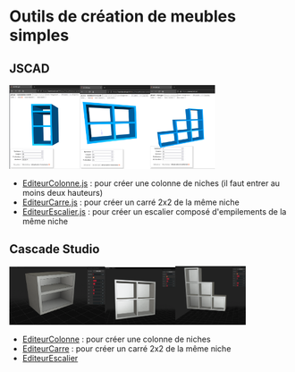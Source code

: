 # Outils de création de meubles simples
## JSCAD
<img src="https://github.com/gilboonet/gilboonet.github.io/blob/master/img/captureColonne.png" height="25%" width="25%"><img src="https://github.com/gilboonet/gilboonet.github.io/blob/master/img/captureCarre.png" height="25%" width="25%"><img src="https://github.com/gilboonet/gilboonet.github.io/blob/master/img/captureEscalier.png" height="23%" width="23%">

- [EditeurColonne.js](https://openjscad.xyz/#https://raw.githubusercontent.com/gilboonet/gilboonet.github.io/master/outils/editeurColonne.js) : pour créer une colonne de niches (il faut entrer au moins deux hauteurs)
- [EditeurCarre.js](https://openjscad.xyz/#https://raw.githubusercontent.com/gilboonet/gilboonet.github.io/master/outils/editeurCarre.js) : pour créer un carré 2x2 de la même niche
- [EditeurEscalier.js](https://openjscad.xyz/#https://raw.githubusercontent.com/gilboonet/gilboonet.github.io/master/outils/editeurEscalier.js) : pour créer un escalier composé d'empilements de la même niche
## Cascade Studio
<img src="https://github.com/gilboonet/gilboonet.github.io/blob/master/img/CaptureColonneCS.png" height="34%" width="34%"><img src="https://github.com/gilboonet/gilboonet.github.io/blob/master/img/captureCarreCS.png" height="25%" width="25%"><img src="https://github.com/gilboonet/gilboonet.github.io/blob/master/img/CaptureEscalierCS.png" height="25%" width="25%">


- [EditeurColonne](https://zalo.github.io/CascadeStudio/?code=jZJda8IwFIav119x7ppinNVtV527mBYcSB3orkovuprYQJaWmMJg%2BN93kuhW9imEkI%2F3yXnPORmNYLZarrIshXkK2cNska6DQDIDrAWAKayl2DJNIEzbkMINhTGOmAIv5Z65XRwlDpCN2vWBZal3iFyheBJbqE%2BdoFY3vA894v5XyIVyWF12BrE8uDiS4SIOPfITRXu68Zm6Seg0%2F%2BquztRd%2F6ELCsyLd6oyolGgRFUzIinUFFqKjYjgLQCwefNGbTHv%2B%2BaV4I2VYEX8lcLzjS7VXpaGkTy24Gji54J6ZMgs5eYa58jBmplOK5gLzplmqmLERqGQqwLvD77gGb5%2B9IVtpq4BeYzv2gY6j76f9aYxpUTxUQBDZyAJeKOJFQiYjhMQt05wKZnamRr3g0FkcxScOFAUcId1sUfgYj8prAzJM%2FolRxw%2BJFr55k%2F0%2FUVF5F77dOgXg5P2wyrAAdO2Zl9Y9yyZ%2FZ9VKRmx%2Fz6Lknc%3D&gui=bZAxD4IwEIX%2Fy80NaaEsXRwMiYMaw%2BBiHJpyAoNAKMTB%2BN%2B9UkACTu8u3%2Bu9u77B1M%2BmrrDqzvqJoMBoa3SG1xJfwOCEtkjRguKBmLtUVzlZbzzggoV3BnttCtyB6toeGaQ6K3t6EvGpnh6EnElO%2FqTRpbXYt6DkoptsggnnOghQInY6BxIYCAdFs0g3JKRVnWxA5EG0AdIDuQZH3ebDii5pbBaHeNOlrR91lc2%2BX7%2BxJg2o2MnqTDea%2FmEM%2BZtAs2NfrfDnCw%3D%3D#) : pour créer une colonne de niches
- [EditeurCarre](https://zalo.github.io/CascadeStudio/?code=lZJNa8MwDIbv%2BRW61QGFOAk7jR22NtDBMKPdTqWHLFWagOcEN4HB2H%2BfbHdQyrqPQ0Rk6XnzSk6awvx2tSphUYK6ny%2FLdRRpGoEGALiBte52ZAXMymGGfHLFIXMvmURoKn0gdLmMrz2le7M%2FpR4qu2eu4Oacn0x%2BSw22b06pR85%2Fp9pqGk%2BpJeezQFygomYy9dj1BkxXtyQ0QoswIA8bw3sE4GSb3uxY9q5%2FE1xxLUyGkuHzJ1uZg65GEhvpwDQPcYsBSchRPrYcYw9bGidrYNE1DVkyNQn3FYSN2XL9I2xcSZY%2FGuM1oh8Q%2FXK8wzC1ys5NuObEG5Fs4geBL4X8XEGG1uQ4xx8kissm%2FiHltV5petHkLrKuNAn3Xz0bviOxURJVhipHVWy5%2FRM%3D&gui=bZA9D4JADIb%2FS%2BeLuePD4RYHQ%2BKgxjC4GIcGqjIIhIM4GP%2B7PQ8QOae2ed72bfuErLrXVUllu8c7gYYMTYY5HQt6gIAdmVtKBrRcqLFKsbyy9CQXUongLGCN2Y1WoNumIwEp5kXHLaEc8qEhkCKSrE9qLIyhrgEdTapBpoSyqo0CrWIbR0MGHyJB8yyOHgl4VRs8EDoQeiByIJqDLTbXz4rWqS8mhzjRoakuVZmPum%2FtSZMadGzD7Ew7mv%2FQm%2Fx14NlLl3l4g13Lr45d9nvD6w0%3D#) : pour créer un carré 2x2 de la même niche
- [EditeurEscalier](https://zalo.github.io/CascadeStudio/?code=hVFda8IwFH3vr7hvphrX6tiT28u04EDqwO1JfKg1tZEsLbGFgfjfd5Io1DEZhCT33nPux7lRRNPlYpmmCc0SSt%2Bm82QVBEo0JGoieqGVkjthWC%2Bpe5yeOI1wYk5Fpo7CWXE4cXhV6X0Hv8jMHoxHYMex5fxJqk1VdEjvMP8nlVnbdEhzmD1PwLlH0tubcdKtrXNnnKBodd7ISpOWeSlYzUlxKjk0CekUENmERaV3SPhafV%2FjYPqQhv%2FDZPqoskawdWyJ0djfG%2B4pQ2FZ7i5xh45sRNMaTTNZFMIInQtmq3Ba6w3i5yCIIps%2FRf5LZxCMO%2Bm5k8W1eFEJIKfU8FJdweGW5B0eZeBcbyZBURlmbQk7nuB5hmKDEX6DQXgi9HZFHDziAITEY8OIoveHuj2W7HZuRX2SaK1%2FwNydln917Kc%2FY0Jb4Uu0WyXssvJMCWb386mxDWaA%2BwE%3D&gui=ZY87D8IwDIT%2Fi%2Beoctp0ycKAkDpAhTqwIIaQhrZDH%2BpDDIj%2FTkxIBWS6sz%2BfdH6A7tuh70w356o1IEGrSavSnBpzBwYHM9WFmUBixNepUF1lT88YIWfxhcFW6dpsQM7jYhgUqmwWG0nQex%2BIkQm097sBZEriAWec9ns1Vi5H7ivFkfBx7G8g7fh2Ac7QwQzXgp7wD%2BEBiUHylDQgiX2aJADCAREAtcyuPbl%2Fml9BCpKfn58v)
